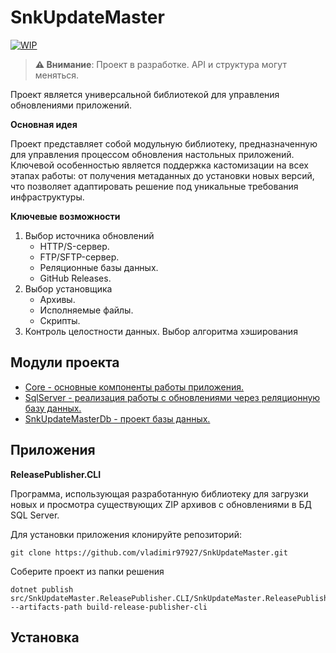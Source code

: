 # SnkUpdateMaster

[![WIP](https://img.shields.io/badge/Status-Work%20In%20Progress-orange)](https://github.com/vladimir97927/SnkUpdateMaster)

> **⚠️ Внимание**: Проект в разработке. API и структура могут меняться.

Проект является универсальной библиотекой для управления обновлениями приложений.

**Основная идея**

Проект представляет собой модульную библиотеку, предназначенную для управления процессом обновления настольных приложений. Ключевой особенностью является поддержка кастомизации на всех этапах работы: от получения метаданных до установки новых версий, что позволяет адаптировать решение под уникальные требования инфраструктуры.

**Ключевые возможности**

1. Выбор источника обновлений
   - HTTP/S-сервер.
   - FTP/SFTP-сервер.
   - Реляционные базы данных.
   - GitHub Releases.
2. Выбор установщика
   - Архивы.
   - Исполняемые файлы.
   - Скрипты.
3. Контроль целостности данных. Выбор алгоритма хэширования

## Модули проекта
- [Core - основные компоненты работы приложения.](docs/Core.md)
- [SqlServer - реализация работы с обновлениями через реляционную базу данных.](docs/SqlServer.md)
- [SnkUpdateMasterDb - проект базы данных.](docs/SnkUpdateMasterDb.md)

## Приложения

**ReleasePublisher.CLI**

Программа, использующая разработанную библиотеку для загрузки новых и просмотра существующих ZIP архивов с обновлениями в БД SQL Server.

Для установки приложения клонируйте репозиторий:

```
git clone https://github.com/vladimir97927/SnkUpdateMaster.git
```

Соберите проект из папки решения

```
dotnet publish src/SnkUpdateMaster.ReleasePublisher.CLI/SnkUpdateMaster.ReleasePublisher.CLI.csproj --artifacts-path build-release-publisher-cli
```

## Установка








